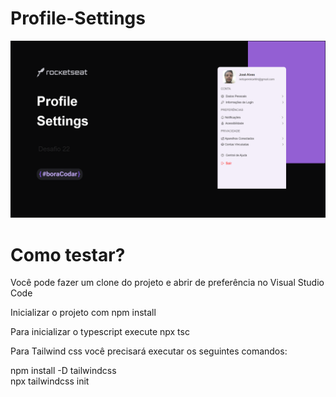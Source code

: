 # Profile-Settings
<img src="./src/assets/site.png" alt="site">

# Como testar?

<p>Você pode fazer um clone do projeto e abrir de preferência no Visual Studio Code</p>
<p>Inicializar o projeto com npm install </p>
<p>Para inicializar o typescript execute npx tsc</p>
<p>Para Tailwind css você precisará executar os seguintes comandos:</p>
<p>npm install -D tailwindcss<br/>
npx tailwindcss init </p>